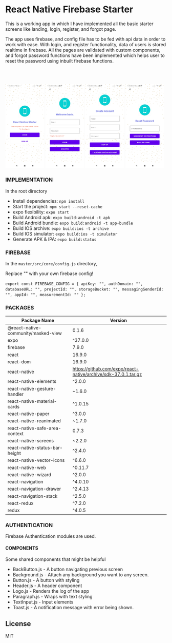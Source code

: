 # React Native Firebase Starter

This is a working app in which I have implemented all the basic starter screens like landing, login, register, and forgot page.

The app uses firebase, and config file has to be fed with api data in order to work with ease. With login, and register functionality, data of users is stored realtime in firebase. All the pages are validated with custom components, and forgot password functions have been implemented which helps user to reset the password using inbuilt firebase functions.


<p float="left" width="100%" style="padding-top:50px">
  <img src="https://github.com/harshchaludia/react-native-firebase-starter/blob/master/screenshots/App_Screen.jpg" width="24%" />
  <img src="https://github.com/harshchaludia/react-native-firebase-starter/blob/master/screenshots/Login_Screen.jpg" width="24%" /> 
  <img src="https://github.com/harshchaludia/react-native-firebase-starter/blob/master/screenshots/Register_Screen.jpg" width="24%" />
  <img src="https://github.com/harshchaludia/react-native-firebase-starter/blob/master/screenshots/Forgot_Password.jpg" width="24%" />

</p>

### IMPLEMENTATION
In the root directory
* Install dependencies: `npm install`
* Start the project: `npm start --reset-cache`
* expo flexibility: `expo start`
* Build Android apk: `expo build:android -t apk`
* Build Android bundle: `expo build:android -t app-bundle`
* Build IOS archive: `expo build:ios -t archive`
* Build IOS simulator: `expo build:ios -t simulator` 
* Generate APK & IPA: `expo build:status`


### FIREBASE

In the `master/src/core/config.js` directory,

Replace "" with your own firebase config!

``export const FIREBASE_CONFIG = {
apiKey: "",
authDomain: "",
databaseURL: "",
projectId: "",
storageBucket: "",
messagingSenderId: "",
appId: "",
measurementId: ""
};``

### PACKAGES 

| Package Name | Version |
| ------ | ------ |
|@react-native-community/masked-view|0.1.6|
|expo|^37.0.0|
|firebase|7.9.0|
|react|16.9.0|
|react-dom|16.9.0|
|react-native|https://github.com/expo/react-native/archive/sdk-37.0.1.tar.gz|
|react-native-elements|^2.0.0|
|react-native-gesture-handler|~1.6.0|
|react-native-material-cards|^1.0.15|
|react-native-paper|^3.0.0|
|react-native-reanimated|~1.7.0|
|react-native-safe-area-context|0.7.3|
|react-native-screens|~2.2.0|
|react-native-status-bar-height|^2.4.0|
|react-native-vector-icons|^6.6.0|
|react-native-web|^0.11.7|
|react-native-wizard|^2.0.0|
|react-navigation|^4.0.10|
|react-navigation-drawer|^2.4.13|
|react-navigation-stack|^2.5.0|
|react-redux|^7.2.0|
|redux|^4.0.5|


### AUTHENTICATION

Firebase Authentication modules are used.

#### COMPONENTS

Some shared components that might be helpful

* BackButton.js - A button navigating previous screen
* Background.js - Attach any background you want to any screen.
* Button.js - A button with styling
* Header.js - A header component
* Logo.js - Renders the log of the app
* Paragraph.js - Wraps with text styling
* TextInput.js - Input elements
* Toast.js - A notification message with error being shown.


## License

MIT
